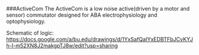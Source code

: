 
###ActiveCom
The ActiveCom is a low noise active(driven by a motor and sensor) commutator designed for ABA electrophysiology and optophysiology.

Schematic of logic:
https://docs.google.com/a/bu.edu/drawings/d/1YxSafQaIYxEDBTFbJCvKYJh-I-m52XN8J2makgpTJ8w/edit?usp=sharing

